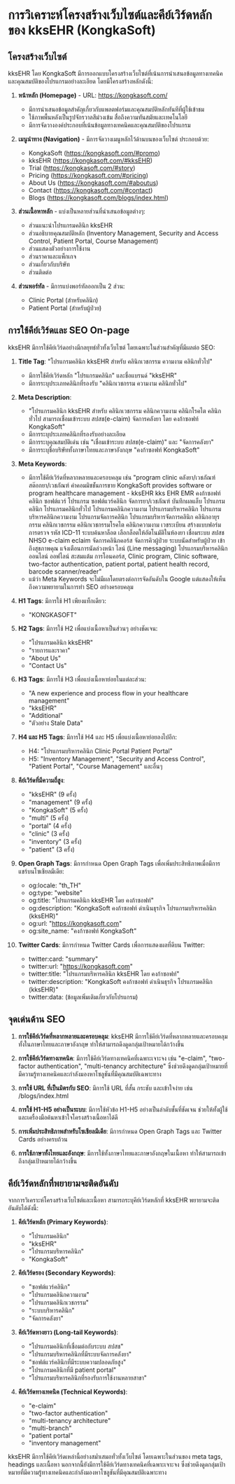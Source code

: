 # การวิเคราะห์โครงสร้างเว็บไซต์และคีย์เวิร์ดหลักของ kksEHR (KongkaSoft)

## โครงสร้างเว็บไซต์

kksEHR โดย KongkaSoft มีการออกแบบโครงสร้างเว็บไซต์ที่เน้นการนำเสนอข้อมูลทางเทคนิคและคุณสมบัติของโปรแกรมอย่างละเอียด โดยมีโครงสร้างหลักดังนี้:

1. **หน้าหลัก (Homepage)** - URL: https://kongkasoft.com/
   - มีการนำเสนอข้อมูลสำคัญเกี่ยวกับแพลตฟอร์มและคุณสมบัติหลักทันทีที่ผู้ใช้เข้าชม
   - ใช้ภาพพื้นหลังเป็นรูปจักรวาลสีม่วงเข้ม สื่อถึงความทันสมัยและเทคโนโลยี
   - มีการจัดวางองค์ประกอบที่เน้นข้อมูลทางเทคนิคและคุณสมบัติของโปรแกรม

2. **เมนูนำทาง (Navigation)** - มีการจัดวางเมนูหลักไว้ด้านบนของเว็บไซต์ ประกอบด้วย:
   - KongkaSoft (https://kongkasoft.com/#promo)
   - kksEHR (https://kongkasoft.com/#kksEHR)
   - Trial (https://kongkasoft.com/#story)
   - Pricing (https://kongkasoft.com/#pricing)
   - About Us (https://kongkasoft.com/#aboutus)
   - Contact (https://kongkasoft.com/#contact)
   - Blogs (https://kongkasoft.com/blogs/index.html)

3. **ส่วนเนื้อหาหลัก** - แบ่งเป็นหลายส่วนที่นำเสนอข้อมูลต่างๆ:
   - ส่วนแนะนำโปรแกรมคลินิก kksEHR
   - ส่วนอธิบายคุณสมบัติหลัก (Inventory Management, Security and Access Control, Patient Portal, Course Management)
   - ส่วนแสดงตัวอย่างการใช้งาน
   - ส่วนราคาและแพ็กเกจ
   - ส่วนเกี่ยวกับบริษัท
   - ส่วนติดต่อ

4. **ส่วนพอร์ทัล** - มีการแบ่งพอร์ทัลออกเป็น 2 ส่วน:
   - Clinic Portal (สำหรับคลินิก)
   - Patient Portal (สำหรับผู้ป่วย)

## การใช้คีย์เวิร์ดและ SEO On-page

kksEHR มีการใช้คีย์เวิร์ดอย่างมีกลยุทธ์ทั่วทั้งเว็บไซต์ โดยเฉพาะในส่วนสำคัญที่มีผลต่อ SEO:

1. **Title Tag**: "โปรแกรมคลินิก kksEHR สำหรับ คลินิกเวชกรรม ความงาม คลินิกทั่วไป"
   - มีการใช้คีย์เวิร์ดหลัก "โปรแกรมคลินิก" และชื่อแบรนด์ "kksEHR"
   - มีการระบุประเภทคลินิกที่รองรับ "คลินิกเวชกรรม ความงาม คลินิกทั่วไป"

2. **Meta Description**:
   - "โปรแกรมคลินิก kksEHR สำหรับ คลินิกเวชกรรม คลินิกความงาม คลินิกโรคไต คลินิกทั่วไป สามารถเชื่อมเข้าระบบ สปสช(e-claim) จัดการคลังยา โดย คงก้าซอฟท์ KongkaSoft"
   - มีการระบุประเภทคลินิกที่รองรับอย่างละเอียด
   - มีการระบุคุณสมบัติเด่น เช่น "เชื่อมเข้าระบบ สปสช(e-claim)" และ "จัดการคลังยา"
   - มีการระบุชื่อบริษัททั้งภาษาไทยและภาษาอังกฤษ "คงก้าซอฟท์ KongkaSoft"

3. **Meta Keywords**:
   - มีการใช้คีย์เวิร์ดที่หลากหลายและครอบคลุม เช่น "program clinic คลังยา/เวชภัณฑ์ สต๊อกยา/เวชภัณฑ์ ค่าคอมมิชช่ันการขาย KongkaSoft provides software or program healthcare management - kksEHR kks EHR EMR คงก้าซอฟท์ คลินิก ซอฟต์แวร์ โปรแกรม ซอฟต์แวร์คลินิก จัดการยา/เวชภัณฑ์ บันทึกผลแล็บ โปรแกรมคลินิก โปรแกรมคลินิกทั่วไป โปรแกรมคลินิกความงาม โปรแกรมบริหารคลินิก โปรแกรมบริหารคลินิกความงาม โปรแกรมจัดการคลินิก โปรแกรมบริหารจัดการคลินิก คลินิกอายุรกรรม คลินิกเวชกรรม คลินิกเวชกรรมโรคไต คลินิกความงาม เวชระเบียน สร้างแบบฟอร์มการตรวจ รหัส ICD-11 ระบบค้นหาล็อต เลือกล็อตให้อัตโนมัติในห้องยา เชื่อมระบบ สปสช NHSO e-claim eclaim จัดการคลินิกคอร์ส จัดการคิวผู้ป่วย ระบบนัดสำหรับผู้ป่วย เข้าถึงสุขภาพคุณ แจ้งเตือนการนัดล่วงหน้า ไลน์ (Line messaging) โปรแกรมบริหารคลินิกออนไลน์ ออฟไลน์ สะสมแต้ม การโอนคอร์ส, Clinic program, Clinic software, two-factor authentication, patient portal, patient health record, barcode scanner/reader"
   - แม้ว่า Meta Keywords จะไม่มีผลโดยตรงต่อการจัดอันดับใน Google แต่แสดงให้เห็นถึงความพยายามในการทำ SEO อย่างครอบคลุม

4. **H1 Tags**: มีการใช้ H1 เพียงแท็กเดียว:
   - "KONGKASOFT"

5. **H2 Tags**: มีการใช้ H2 เพื่อแบ่งเนื้อหาเป็นส่วนๆ อย่างชัดเจน:
   - "โปรแกรมคลินิก kksEHR"
   - "รายการและราคา"
   - "About Us"
   - "Contact Us"

6. **H3 Tags**: มีการใช้ H3 เพื่อแบ่งเนื้อหาย่อยในแต่ละส่วน:
   - "A new experience and process flow in your healthcare management"
   - "kksEHR"
   - "Additional"
   - "ตัวอย่าง Stale Data"

7. **H4 และ H5 Tags**: มีการใช้ H4 และ H5 เพื่อแบ่งเนื้อหาย่อยลงไปอีก:
   - H4: "โปรแกรมบริหารคลินิก Clinic Portal Patient Portal"
   - H5: "Inventory Management", "Security and Access Control", "Patient Portal", "Course Management" และอื่นๆ

8. **คีย์เวิร์ดที่มีความถี่สูง**:
   - "kksEHR" (9 ครั้ง)
   - "management" (9 ครั้ง)
   - "KongkaSoft" (5 ครั้ง)
   - "multi" (5 ครั้ง)
   - "portal" (4 ครั้ง)
   - "clinic" (3 ครั้ง)
   - "inventory" (3 ครั้ง)
   - "patient" (3 ครั้ง)

9. **Open Graph Tags**: มีการกำหนด Open Graph Tags เพื่อเพิ่มประสิทธิภาพเมื่อมีการแชร์บนโซเชียลมีเดีย:
   - og:locale: "th_TH"
   - og:type: "website"
   - og:title: "โปรแกรมคลินิก kksEHR โดย คงก้าซอฟท์"
   - og:description: "KongkaSoft คงก้าซอฟท์ ดำเนินธุรกิจ โปรแกรมบริหารคลินิก (kksEHR)"
   - og:url: "https://kongkasoft.com"
   - og:site_name: "คงก้าซอฟท์ KongkaSoft"

10. **Twitter Cards**: มีการกำหนด Twitter Cards เพื่อการแสดงผลที่ดีบน Twitter:
    - twitter:card: "summary"
    - twitter:url: "https://kongkasoft.com"
    - twitter:title: "โปรแกรมบริหารคลินิก kksEHR โดย คงก้าซอฟท์"
    - twitter:description: "KongkaSoft คงก้าซอฟท์ ดำเนินธุรกิจ โปรแกรมคลินิก (kksEHR)"
    - twitter:data: (ข้อมูลเพิ่มเติมเกี่ยวกับโปรแกรม)

## จุดเด่นด้าน SEO

1. **การใช้คีย์เวิร์ดที่หลากหลายและครอบคลุม**: kksEHR มีการใช้คีย์เวิร์ดที่หลากหลายและครอบคลุมทั้งในภาษาไทยและภาษาอังกฤษ ทำให้สามารถดึงดูดกลุ่มเป้าหมายได้กว้างขึ้น

2. **การใช้คีย์เวิร์ดทางเทคนิค**: มีการใช้คีย์เวิร์ดทางเทคนิคที่เฉพาะเจาะจง เช่น "e-claim", "two-factor authentication", "multi-tenancy architecture" ซึ่งช่วยดึงดูดกลุ่มเป้าหมายที่มีความรู้ทางเทคนิคและกำลังมองหาโซลูชันที่มีคุณสมบัติเฉพาะทาง

3. **การใช้ URL ที่เป็นมิตรกับ SEO**: มีการใช้ URL ที่สั้น กระชับ และเข้าใจง่าย เช่น /blogs/index.html

4. **การใช้ H1-H5 อย่างเป็นระบบ**: มีการใช้หัวข้อ H1-H5 อย่างเป็นลำดับชั้นที่ชัดเจน ช่วยให้ทั้งผู้ใช้และเครื่องมือค้นหาเข้าใจโครงสร้างเนื้อหาได้ดี

5. **การเพิ่มประสิทธิภาพสำหรับโซเชียลมีเดีย**: มีการกำหนด Open Graph Tags และ Twitter Cards อย่างครบถ้วน

6. **การใช้ภาษาทั้งไทยและอังกฤษ**: มีการใช้ทั้งภาษาไทยและภาษาอังกฤษในเนื้อหา ทำให้สามารถเข้าถึงกลุ่มเป้าหมายได้กว้างขึ้น

## คีย์เวิร์ดหลักที่พยายามจะติดอันดับ

จากการวิเคราะห์โครงสร้างเว็บไซต์และเนื้อหา สามารถระบุคีย์เวิร์ดหลักที่ kksEHR พยายามจะติดอันดับได้ดังนี้:

1. **คีย์เวิร์ดหลัก (Primary Keywords)**:
   - "โปรแกรมคลินิก"
   - "kksEHR"
   - "โปรแกรมบริหารคลินิก"
   - "KongkaSoft"

2. **คีย์เวิร์ดรอง (Secondary Keywords)**:
   - "ซอฟต์แวร์คลินิก"
   - "โปรแกรมคลินิกความงาม"
   - "โปรแกรมคลินิกเวชกรรม"
   - "ระบบบริหารคลินิก"
   - "จัดการคลังยา"

3. **คีย์เวิร์ดหางยาว (Long-tail Keywords)**:
   - "โปรแกรมคลินิกที่เชื่อมต่อกับระบบ สปสช"
   - "โปรแกรมบริหารคลินิกที่มีระบบจัดการคลังยา"
   - "ซอฟต์แวร์คลินิกที่มีระบบความปลอดภัยสูง"
   - "โปรแกรมคลินิกที่มี patient portal"
   - "โปรแกรมบริหารคลินิกที่รองรับการใช้งานหลายสาขา"

4. **คีย์เวิร์ดทางเทคนิค (Technical Keywords)**:
   - "e-claim"
   - "two-factor authentication"
   - "multi-tenancy architecture"
   - "multi-branch"
   - "patient portal"
   - "inventory management"

kksEHR มีการใช้คีย์เวิร์ดเหล่านี้อย่างสม่ำเสมอทั่วทั้งเว็บไซต์ โดยเฉพาะในส่วนของ meta tags, headings และเนื้อหา นอกจากนี้ยังมีการใช้คีย์เวิร์ดทางเทคนิคที่เฉพาะเจาะจง ซึ่งช่วยดึงดูดกลุ่มเป้าหมายที่มีความรู้ทางเทคนิคและกำลังมองหาโซลูชันที่มีคุณสมบัติเฉพาะทาง
